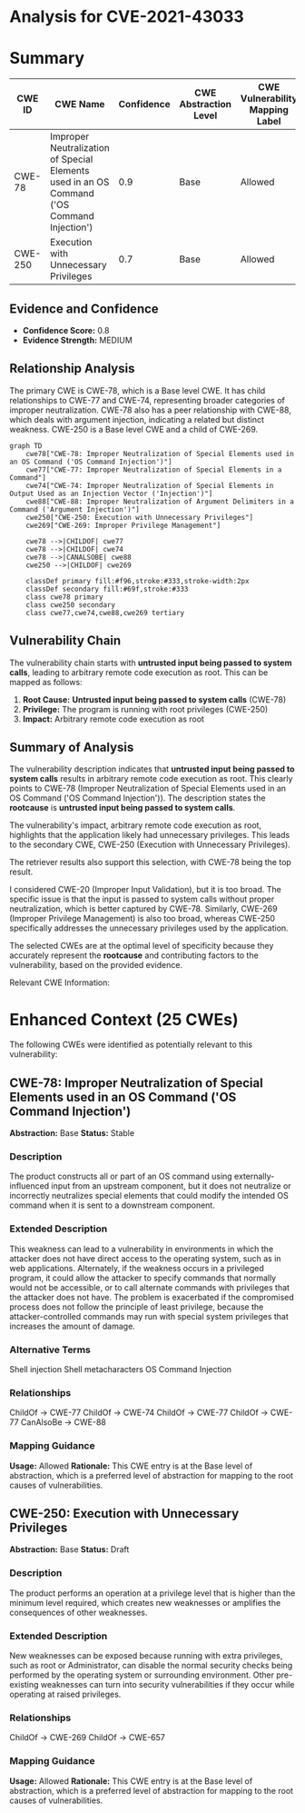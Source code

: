 # Analysis for CVE-2021-43033

# Summary
| CWE ID | CWE Name | Confidence | CWE Abstraction Level | CWE Vulnerability Mapping Label | CWE-Vulnerability Mapping Notes |
|---|---|---|---|---|---|
| CWE-78 | Improper Neutralization of Special Elements used in an OS Command ('OS Command Injection') | 0.9 | Base | Allowed | Primary CWE |
| CWE-250 | Execution with Unnecessary Privileges | 0.7 | Base | Allowed | Secondary CWE |

## Evidence and Confidence

*   **Confidence Score:** 0.8
*   **Evidence Strength:** MEDIUM

## Relationship Analysis
The primary CWE is CWE-78, which is a Base level CWE. It has child relationships to CWE-77 and CWE-74, representing broader categories of improper neutralization. CWE-78 also has a peer relationship with CWE-88, which deals with argument injection, indicating a related but distinct weakness. CWE-250 is a Base level CWE and a child of CWE-269.

```mermaid
graph TD
    cwe78["CWE-78: Improper Neutralization of Special Elements used in an OS Command ('OS Command Injection')"]
    cwe77["CWE-77: Improper Neutralization of Special Elements in a Command"]
    cwe74["CWE-74: Improper Neutralization of Special Elements in Output Used as an Injection Vector ('Injection')"]
    cwe88["CWE-88: Improper Neutralization of Argument Delimiters in a Command ('Argument Injection')"]
    cwe250["CWE-250: Execution with Unnecessary Privileges"]
    cwe269["CWE-269: Improper Privilege Management"]

    cwe78 -->|CHILDOF| cwe77
    cwe78 -->|CHILDOF| cwe74
    cwe78 -->|CANALSOBE| cwe88
    cwe250 -->|CHILDOF| cwe269

    classDef primary fill:#f96,stroke:#333,stroke-width:2px
    classDef secondary fill:#69f,stroke:#333
    class cwe78 primary
    class cwe250 secondary
    class cwe77,cwe74,cwe88,cwe269 tertiary
```

## Vulnerability Chain
The vulnerability chain starts with **untrusted input being passed to system calls**, leading to arbitrary remote code execution as root. This can be mapped as follows:

1.  **Root Cause:** **Untrusted input being passed to system calls** (CWE-78)
2.  **Privilege:** The program is running with root privileges (CWE-250)
3.  **Impact:** Arbitrary remote code execution as root

## Summary of Analysis
The vulnerability description indicates that **untrusted input being passed to system calls** results in arbitrary remote code execution as root. This clearly points to CWE-78 (Improper Neutralization of Special Elements used in an OS Command ('OS Command Injection')). The description states the **rootcause** is **untrusted input being passed to system calls**.

The vulnerability's impact, arbitrary remote code execution as root, highlights that the application likely had unnecessary privileges. This leads to the secondary CWE, CWE-250 (Execution with Unnecessary Privileges).

The retriever results also support this selection, with CWE-78 being the top result.

I considered CWE-20 (Improper Input Validation), but it is too broad. The specific issue is that the input is passed to system calls without proper neutralization, which is better captured by CWE-78. Similarly, CWE-269 (Improper Privilege Management) is also too broad, whereas CWE-250 specifically addresses the unnecessary privileges used by the application.

The selected CWEs are at the optimal level of specificity because they accurately represent the **rootcause** and contributing factors to the vulnerability, based on the provided evidence.

Relevant CWE Information:

# Enhanced Context (25 CWEs)
The following CWEs were identified as potentially relevant to this vulnerability:

## CWE-78: Improper Neutralization of Special Elements used in an OS Command ('OS Command Injection')
**Abstraction:** Base
**Status:** Stable

### Description
The product constructs all or part of an OS command using externally-influenced input from an upstream component, but it does not neutralize or incorrectly neutralizes special elements that could modify the intended OS command when it is sent to a downstream component.

### Extended Description
This weakness can lead to a vulnerability in environments in which the attacker does not have direct access to the operating system, such as in web applications. Alternately, if the weakness occurs in a privileged program, it could allow the attacker to specify commands that normally would not be accessible, or to call alternate commands with privileges that the attacker does not have. The problem is exacerbated if the compromised process does not follow the principle of least privilege, because the attacker-controlled commands may run with special system privileges that increases the amount of damage.

### Alternative Terms
Shell injection
Shell metacharacters
OS Command Injection

### Relationships
ChildOf -> CWE-77
ChildOf -> CWE-74
ChildOf -> CWE-77
ChildOf -> CWE-77
CanAlsoBe -> CWE-88

### Mapping Guidance
**Usage:** Allowed
**Rationale:** This CWE entry is at the Base level of abstraction, which is a preferred level of abstraction for mapping to the root causes of vulnerabilities.

## CWE-250: Execution with Unnecessary Privileges
**Abstraction:** Base
**Status:** Draft

### Description
The product performs an operation at a privilege level that is higher than the minimum level required, which creates new weaknesses or amplifies the consequences of other weaknesses.

### Extended Description
New weaknesses can be exposed because running with extra privileges, such as root or Administrator, can disable the normal security checks being performed by the operating system or surrounding environment. Other pre-existing weaknesses can turn into security vulnerabilities if they occur while operating at raised privileges.

### Relationships
ChildOf -> CWE-269
ChildOf -> CWE-657

### Mapping Guidance
**Usage:** Allowed
**Rationale:** This CWE entry is at the Base level of abstraction, which is a preferred level of abstraction for mapping to the root causes of vulnerabilities.